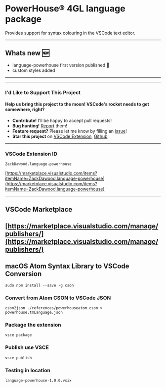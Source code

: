# PowerHouse® 4GL language package

Provides support for syntax colouring in the VSCode text editor.

----
## **Whats new** :new:
* language-powerhouse first version published :tada:
* custom styles added
----

----

### I'd Like to Support This Project

#### Help us bring this project to the moon! VSCode's rocket needs to get somewhere, right?

*  **Contribute!** I'll be happy to accept pull requests!
*  **Bug hunting!** [Report](https://github.com/zackria/language-powerhouse-vscode/issues) them!
* **Feature request?** Please let me know by filling an [issue](https://github.com/zackria/language-powerhouse-vscode/issues)!
* **Star this project** on [VSCode Extension](https://marketplace.visualstudio.com/items?itemName=ZackDawood.language-powerhouse), [Github](https://github.com/zackria/language-powerhouse-vscode)

---

### VSCode Extension ID

`ZackDawood.language-powerhouse`

[https://marketplace.visualstudio.com/items?itemName=ZackDawood.language-powerhouse](https://marketplace.visualstudio.com/items?itemName=ZackDawood.language-powerhouse)

--- 
## VSCode Marketplace

[https://marketplace.visualstudio.com/manage/publishers/](https://marketplace.visualstudio.com/manage/publishers/)
---

## macOS Atom Syntax Library to VSCode Conversion 

`sudo npm install --save -g cson`


### Convert from Atom CSON to VSCode JSON 

`cson2json ./references/powerhouseatom.cson > powerhouse.tmLanguage.json`


### Package the extension

`vsce package`

### Publish use VSCE 

`vsce publish`

### Testing in location 

`language-powerhouse-1.0.0.vsix`